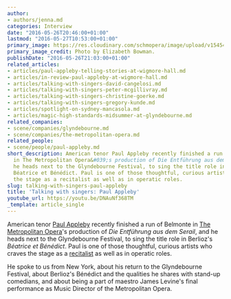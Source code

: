 ```yaml
---
author:
- authors/jenna.md
categories: Interview
date: "2016-05-26T20:46:00+01:00"
lastmod: "2016-05-27T10:53:00+01:00"
primary_image: https://res.cloudinary.com/schmopera/image/upload/v1545409169/media/webhook-uploads/1464295746355/2016-05-26---Paul-Appleby.jpg.jpg
primary_image_credit: Photo by Elizabeth Bowman.
publishDate: "2016-05-26T21:03:00+01:00"
related_articles:
- articles/paul-appleby-telling-stories-at-wigmore-hall.md
- articles/in-review-paul-appleby-at-wigmore-hall.md
- articles/talking-with-singers-david-cangelosi.md
- articles/talking-with-singers-peter-mcgillivray.md
- articles/talking-with-singers-christine-goerke.md
- articles/talking-with-singers-gregory-kunde.md
- articles/spotlight-on-sydney-mancasola.md
- articles/magic-high-standards-midsummer-at-glyndebourne.md
related_companies:
- scene/companies/glyndebourne.md
- scene/companies/the-metropolitan-opera.md
related_people:
- scene/people/paul-appleby.md
short_description: American tenor Paul Appleby recently finished a run of Belmonte
  in The Metropolitan Opera&#039;s production of Die Entführung aus dem Serail, and
  he heads next to the Glyndebourne Festival, to sing the title role in Berlioz&#039;s
  Béatrice et Bénédict. Paul is one of those thoughtful, curious artists who craves
  the stage as a recitalist as well as in operatic roles.
slug: talking-with-singers-paul-appleby
title: 'Talking with singers: Paul Appleby'
youtube_url: https://youtu.be/DNAuNf368TM
_template: article_single
---
```


American tenor [Paul Appleby](/scene/people/paul-appleby/) recently finished a run of Belmonte in [The Metropolitan Opera](/scene/companies/the-metropolitan-opera/)'s production of *Die Entführung aus dem Serail*, and he heads next to the Glyndebourne Festival, to sing the title role in Berlioz's *Béatrice et Bénédict*. Paul is one of those thoughtful, curious artists who craves the stage as a [recitalist](http://www.schmopera.com/paul-appleby-telling-stories-at-wigmore-hall/) as well as in operatic roles.

He spoke to us from New York, about his return to the Glyndebourne Festival, about Berlioz's Bénédict and the qualities he shares with stand-up comedians, and about being a part of maestro James Levine's final performance as Music Director of the Metropolitan Opera.
